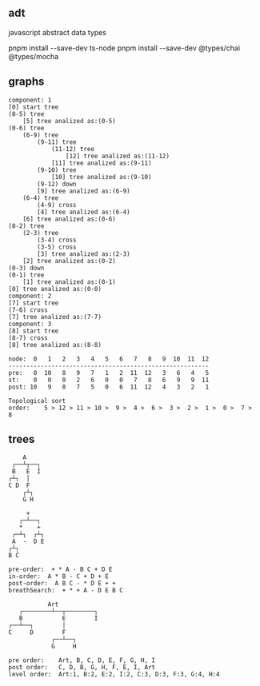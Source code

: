 ## adt
javascript abstract data types

pnpm install --save-dev ts-node
pnpm install --save-dev @types/chai @types/mocha


## graphs

	component: 1
	[0] start tree
	(0-5) tree 
   		[5] tree analized as:(0-5)
	(0-6) tree
		(6-9) tree
			(9-11) tree
        		(11-12) tree
            		[12] tree analized as:(11-12)
           		[11] tree analized as:(9-11)
       		(9-10) tree
           		[10] tree analized as:(9-10)
       		(9-12) down
       		[9] tree analized as:(6-9)
   		(6-4) tree
       		(4-9) cross
       		[4] tree analized as:(6-4)
   		[6] tree analized as:(0-6)
	(0-2) tree
   		(2-3) tree
       		(3-4) cross
       		(3-5) cross
       		[3] tree analized as:(2-3)
   		[2] tree analized as:(0-2)
	(0-3) down
	(0-1) tree
   		[1] tree analized as:(0-1)
	[0] tree analized as:(0-0)
	component: 2
	[7] start tree
	(7-6) cross
	[7] tree analized as:(7-7)
	component: 3
	[8] start tree
	(8-7) cross
	[8] tree analized as:(8-8)
	
	node:  0   1   2   3   4   5   6   7   8   9  10  11  12
	--------------------------------------------------------
	pre:   0  10   8   9   7   1   2  11  12   3   6   4   5
	st:    0   0   0   2   6   0   0   7   8   6   9   9  11
	post: 10   9   8   7   5   0   6  11  12   4   3   2   1

	Topological sort
	order:    5 > 12 > 11 > 10 >  9 >  4 >  6 >  3 >  2 >  1 >  0 >  7 >  8

## trees

	    A
	 ┌──┴┬──┐
	 B   E  I
	┌┴┐  │
	C D  F
		┌┴┐
		G H
	
	     +
	   ┌─┴──┐
	   *    +
	 ┌─┴┐  ┌┴┐
	 A  -  D E
	┌┴┐
	B C

	pre-order:  + * A - B C + D E
	in-order:  A * B - C + D + E
	post-order:  A B C - * D E + +
	breathSearch:  + * + A - D E B C

	           Art
       ┌────────┴──┬────────┐
       B           E        I
    ┌──┴──┐        │
    C     D        F
                ┌──┴──┐
                G     H
	
	pre order:    Art, B, C, D, E, F, G, H, I
	post order:   C, D, B, G, H, F, E, I, Art
	level order:  Art:1, B:2, E:2, I:2, C:3, D:3, F:3, G:4, H:4
